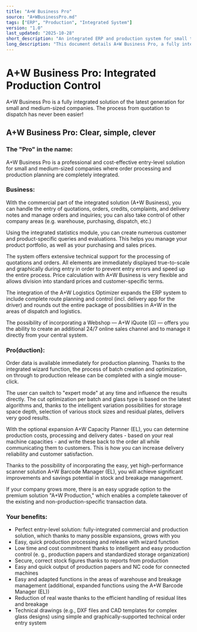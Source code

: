 ```yaml
---
title: "A+W Business Pro"
source: "A+WBusinessPro.md"
tags: ["ERP", "Production", "Integrated System"]
version: "1.0"
last_updated: "2025-10-28"
short_description: "An integrated ERP and production system for small to medium-sized companies."
long_description: "This document details A+W Business Pro, a fully integrated solution that combines comprehensive ERP functionality with complete production planning and control. It bridges the gap between commercial operations and manufacturing, ensuring seamless information flow from the front office to the factory floor."
---
```


# A+W Business Pro: Integrated Production Control

A+W Business Pro is a fully integrated solution of the latest generation for small and medium-sized companies. The process from quotation to dispatch has never been easier!

## A+W Business Pro: Clear, simple, clever

### The "Pro" in the name:
A+W Business Pro is a professional and cost-effective entry-level solution for small and medium-sized companies where order processing and production planning are completely integrated.

### Business:
With the commercial part of the integrated solution (A+W Business), you can handle the entry of quotations, orders, credits, complaints, and delivery notes and manage orders and inquiries; you can also take control of other company areas (e.g. warehouse, purchasing, dispatch, etc.)

Using the integrated statistics module, you can create numerous customer and product-specific queries and evaluations. This helps you manage your product portfolio, as well as your purchasing and sales prices.

The system offers extensive technical support for the processing of quotations and orders. All elements are immediately displayed true-to-scale and graphically during entry in order to prevent entry errors and speed up the entire process. Price calculation with A+W Business is very flexible and allows division into standard prices and customer-specific terms.

The integration of the A+W Logistics Optimizer expands the ERP system to include complete route planning and control (incl. delivery app for the driver) and rounds out the entire package of possibilities in A+W in the areas of dispatch and logistics.

The possibility of incorporating a Webshop — A+W iQuote (G) — offers you the ability to create an additional 24/7 online sales channel and to manage it directly from your central system.

### Pro(duction):
Order data is available immediately for production planning. Thanks to the integrated wizard function, the process of batch creation and optimization, on through to production release can be completed with a single mouse-click.

The user can switch to "expert mode" at any time and influence the results directly. The cut optimization per batch and glass type is based on the latest algorithms and, thanks to the intelligent variation possibilities for storage space depth, selection of various stock sizes and residual plates, delivers very good results.

With the optional expansion A+W Capacity Planner (EL), you can determine production costs, processing and delivery dates - based on your real machine capacities - and write these back to the order all while communicating them to customers. This is how you can increase delivery reliability and customer satisfaction.

Thanks to the possibility of incorporating the easy, yet high-performance scanner solution A+W Barcode Manager (EL), you will achieve significant improvements and savings potential in stock and breakage management.

If your company grows more, there is an easy upgrade option to the premium solution "A+W Production," which enables a complete takeover of the existing and non-production-specific transaction data.

### Your benefits:
- Perfect entry-level solution: fully-integrated commercial and production solution, which thanks to many possible expansions, grows with you
- Easy, quick production processing and release with wizard function
- Low time and cost commitment thanks to intelligent and easy production control (e. g., production papers and standardized storage organization)
- Secure, correct stock figures thanks to reports from production
- Easy and quick output of production papers and NC code for connected machines
- Easy and adapted functions in the areas of warehouse and breakage management (additional, expanded functions using the A+W Barcode Manager (EL))
- Reduction of real waste thanks to the efficient handling of residual lites and breakage
- Technical drawings (e.g., DXF files and CAD templates for complex glass designs) using simple and graphically-supported technical order entry system
